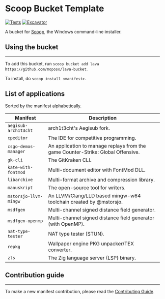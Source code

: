 # Scoop Bucket Template

<!-- Uncomment the following line after replacing placeholders -->
[![Tests](https://github.com/moposx/lava-bucket/actions/workflows/ci.yml/badge.svg)](https://github.com/moposx/lava-bucket/actions/workflows/ci.yml) [![Excavator](https://github.com/moposx/lava-bucket/actions/workflows/excavator.yml/badge.svg)](https://github.com/moposx/lava-bucket/actions/workflows/excavator.yml)

A bucket for [Scoop](https://scoop.sh), the Windows command-line installer.

## Using the bucket

---------------------------------

To add this bucket, run `scoop bucket add lava https://github.com/moposx/lava-bucket`.

To install, do `scoop install <manifest>`.

## List of applications

Sorted by the manifest alphabetically.

| Manifest | Description |
| -------- | ----------- |
| `aegisub-arch1t3cht` | arch1t3cht's Aegisub fork. |
| `cpeditor` | The IDE for competitive programming. |
| `csgo-demos-manager` | An application to manage replays from the game Counter-Strike: Global Offensive. |
| `gk-cli` | The GitKraken CLI. |
| `kate-with-fontmod` | Multi-document editor with FontMod DLL. |
| `libarchive` | Multi-format archive and compression library. |
| `manuskript` | The open-source tool for writers. |
| `mstorsjo-llvm-mingw` | An LLVM/Clang/LLD based mingw-w64 toolchain created by @mstorsjo. |
| `msdfgen` | Multi-channel signed distance field generator. |
| `msdfgen-openmp` | Multi-channel signed distance field generator (with OpenMP). |
| `nat-type-tester` | NAT type tester (STUN). |
| `repkg` | Wallpaper engine PKG unpacker/TEX converter. |
| `zls` | The Zig language server (LSP) binary. |

## Contribution guide

---------------------------------

To make a new manifest contribution, please read the [Contributing Guide](https://github.com/ScoopInstaller/.github/blob/main/.github/CONTRIBUTING.md).
